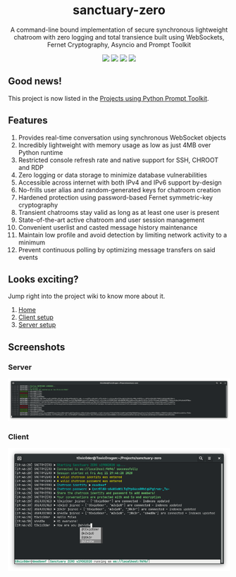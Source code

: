 <h1 align="center">sanctuary-zero</h1>
<p align="center">A command-line bound implementation of secure synchronous lightweight chatroom with zero logging and total transience built using WebSockets, Fernet Cryptography, Asyncio and Prompt Toolkit</p>

<p align="center">
    <img src="https://img.shields.io/github/issues/t0xic0der/sanctuary-zero?style=flat-square&logo=appveyor&color=teal">
    <img src="https://img.shields.io/github/forks/t0xic0der/sanctuary-zero?style=flat-square&logo=appveyor&color=teal">
    <img src="https://img.shields.io/github/stars/t0xic0der/sanctuary-zero?style=flat-square&logo=appveyor&color=teal">
    <img src="https://img.shields.io/github/license/t0xic0der/sanctuary-zero?style=flat-square&logo=appveyor&color=teal">
</p>

## Good news!
This project is now listed in the [Projects using Python Prompt Toolkit](https://github.com/prompt-toolkit/python-prompt-toolkit).

## Features
1.  Provides real-time conversation using synchronous WebSocket objects
2.  Incredibly lightweight with memory usage as low as just 4MB over Python runtime
3.  Restricted console refresh rate and native support for SSH, CHROOT and RDP
4.  Zero logging or data storage to minimize database vulnerabilities
5.  Accessible across internet with both IPv4 and IPv6 support by-design
6.  No-frills user alias and random-generated keys for chatroom creation
7.  Hardened protection using password-based Fernet symmetric-key cryptography
8.  Transient chatrooms stay valid as long as at least one user is present
9.  State-of-the-art active chatroom and user session management
10. Convenient userlist and casted message history maintenance
11. Maintain low profile and avoid detection by limiting network activity to a minimum
12. Prevent continuous polling by optimizing message transfers on said events

## Looks exciting?
Jump right into the project wiki to know more about it.
1. [Home](https://github.com/t0xic0der/sanctuary-zero/wiki)
2. [Client setup](https://github.com/t0xic0der/sanctuary-zero/wiki/Client-setup)
3. [Server setup](https://github.com/t0xic0der/sanctuary-zero/wiki/Server-setup)

## Screenshots
### Server
![](pictures/servpics.png)
### Client
![](pictures/clinpics.png)
